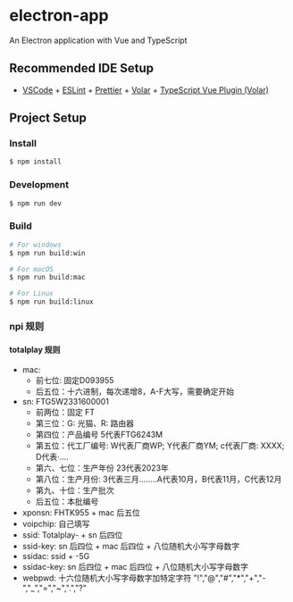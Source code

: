 # electron-app

An Electron application with Vue and TypeScript

## Recommended IDE Setup

- [VSCode](https://code.visualstudio.com/) + [ESLint](https://marketplace.visualstudio.com/items?itemName=dbaeumer.vscode-eslint) + [Prettier](https://marketplace.visualstudio.com/items?itemName=esbenp.prettier-vscode) + [Volar](https://marketplace.visualstudio.com/items?itemName=Vue.volar) + [TypeScript Vue Plugin (Volar)](https://marketplace.visualstudio.com/items?itemName=Vue.vscode-typescript-vue-plugin)

## Project Setup

### Install

```bash
$ npm install
```

### Development

```bash
$ npm run dev
```

### Build

```bash
# For windows
$ npm run build:win

# For macOS
$ npm run build:mac

# For Linux
$ npm run build:linux
```

### npi 规则

#### totalplay 规则

- mac:
  - 前七位: 固定D093955
  - 后五位：十六进制，每次递增8，A-F大写，需要确定开始
- sn: FTG5W2331600001
  - 前两位：固定 FT
  - 第三位：G: 光猫、R: 路由器
  - 第四位：产品编号 5代表FTG6243M
  - 第五位：代工厂编号: W代表厂商WP; Y代表厂商YM; c代表厂商: XXXX; D代表·....
  - 第六、七位：生产年份 23代表2023年
  - 第八位：生产月份: 3代表三月........A代表10月，B代表11月，C代表12月
  - 第九、十位：生产批次
  - 后五位：本批编号
- xponsn: FHTK955 + mac 后五位
- voipchip: 自己填写
- ssid: Totalplay- + sn 后四位
- ssid-key: sn 后四位 + mac 后四位 + 八位随机大小写字母数字
- ssidac: ssid + -5G
- ssidac-key: sn 后四位 + mac 后四位 + 八位随机大小写字母数字
- webpwd: 十六位随机大小写字母数字加特定字符 "!","@","#","*","+","-","_","=","~",".","?"

